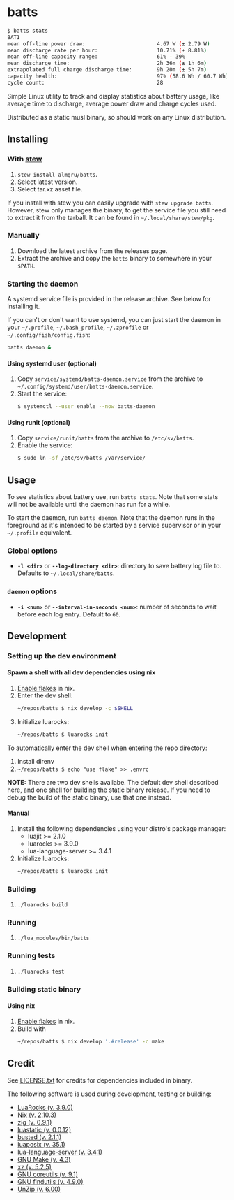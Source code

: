 # batts

```bash
$ batts stats
BAT1
mean off-line power draw:                       4.67 W (± 2.79 W)
mean discharge rate per hour:                   10.71% (± 8.81%)
mean off-line capacity range:                   61% - 39%
mean discharge time:                            2h 36m (± 1h 6m)
extrapolated full charge discharge time:        9h 20m (± 5h 7m)
capacity health:                                97% (58.6 Wh / 60.7 Wh)
cycle count:                                    28
```

Simple Linux utility to track and display statistics about battery usage, like average time to discharge, average
power draw and charge cycles used.

Distributed as a static musl binary, so should work on any Linux distribution.

## Installing

### With [stew](https://github.com/marwanhawari/stew)

1. `stew install almgru/batts`.
2. Select latest version.
3. Select tar.xz asset file.

If you install with stew you can easily upgrade with `stew upgrade batts`. However, stew only manages the binary, to
get the service file you still need to extract it from the tarball. It can be found in `~/.local/share/stew/pkg`.

### Manually

1. Download the latest archive from the releases page.
2. Extract the archive and copy the `batts` binary to somewhere in your `$PATH`.

### Starting the daemon

A systemd service file is provided in the release archive. See below for installing it.

If you can't or don't want to use systemd, you can just start the daemon in your `~/.profile`, `~/.bash_profile`,
`~/.zprofile` or `~/.config/fish/config.fish`:

```bash
batts daemon &
```

#### Using systemd user (optional)

1. Copy `service/systemd/batts-daemon.service` from the archive to `~/.config/systemd/user/batts-daemon.service`.
2. Start the service:
   ```bash
   $ systemctl --user enable --now batts-daemon
   ```

#### Using runit (optional)

1. Copy `service/runit/batts` from the archive to `/etc/sv/batts`.
2. Enable the service:
   ```bash
   $ sudo ln -sf /etc/sv/batts /var/service/
   ```

## Usage

To see statistics about battery use, run `batts stats`. Note that some stats will not be available until the daemon
has run for a while.

To start the daemon, run `batts daemon`. Note that the daemon runs in the foreground as it's intended to be started
by a service supervisor or in your `~/.profile` equivalent.

### Global options

- __`-l <dir>`__ or __`--log-directory <dir>`__: directory to save battery log file to. Defaults to
`~/.local/share/batts`.

### `daemon` options

- __`-i <num>`__ or __`--interval-in-seconds <num>`__: number of seconds to wait before each log entry. Default to `60`.

## Development

### Setting up the dev environment

#### Spawn a shell with all dev dependencies using nix

1. [Enable flakes](https://nixos.wiki/wiki/Flakes#Enable_flakes) in nix.
2. Enter the dev shell:
   ```bash
   ~/repos/batts $ nix develop -c $SHELL
   ```
3. Initialize luarocks:
   ```bash
   ~/repos/batts $ luarocks init
   ```

To automatically enter the dev shell when entering the repo directory:

1. Install direnv
2. `~/repos/batts $ echo "use flake" >> .envrc`

__NOTE:__ There are two dev shells availabe. The default dev shell described here, and one shell for building the
static binary release. If you need to debug the build of the static binary, use that one instead.

#### Manual

1. Install the following dependencies using your distro's package manager:
   - luajit >= 2.1.0
   - luarocks >= 3.9.0
   - lua-language-server >= 3.4.1
2. Initialize luarocks:
   ```bash
   ~/repos/batts $ luarocks init
   ```

### Building

1. `./luarocks build`

### Running

1. `./lua_modules/bin/batts`

### Running tests

1. `./luarocks test`

### Building static binary

#### Using nix

1. [Enable flakes](https://nixos.wiki/wiki/Flakes#Enable_flakes) in nix.
2. Build with
   ```bash
   ~/repos/batts $ nix develop '.#release' -c make
   ```

## Credit

See [LICENSE.txt](LICENSE.txt) for credits for dependencies included in binary.

The following software is used during development, testing or building:

- [LuaRocks (v. 3.9.0)](https://luarocks.org/)
- [Nix (v. 2.10.3)](https://nixos.org/)
- [zig (v. 0.9.1)](https://ziglang.org/)
- [luastatic (v. 0.0.12)](https://github.com/ers35/luastatic)
- [busted (v. 2.1.1)](https://lunarmodules.github.io/busted/)
- [luaposix (v. 35.1)](https://github.com/luaposix/luaposix)
- [lua-language-server (v. 3.4.1)](https://github.com/sumneko/lua-language-server)
- [GNU Make (v. 4.3)](https://www.gnu.org/software/make/)
- [xz (v. 5.2.5)](https://tukaani.org/xz/)
- [GNU coreutils (v. 9.1)](https://www.gnu.org/software/coreutils/)
- [GNU findutils (v. 4.9.0)](https://www.gnu.org/software/findutils/)
- [UnZip (v. 6.00)](http://infozip.sourceforge.net/)

